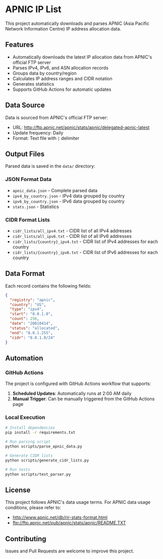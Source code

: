 # APNIC IP List

This project automatically downloads and parses APNIC (Asia Pacific Network Information Centre) IP address allocation data.

## Features

- Automatically downloads the latest IP allocation data from APNIC's official FTP server
- Parses IPv4, IPv6, and ASN allocation records
- Groups data by country/region
- Calculates IP address ranges and CIDR notation
- Generates statistics
- Supports GitHub Actions for automatic updates

## Data Source

Data is sourced from APNIC's official FTP server:
- URL: http://ftp.apnic.net/apnic/stats/apnic/delegated-apnic-latest
- Update frequency: Daily
- Format: Text file with `|` delimiter

## Output Files

Parsed data is saved in the `data/` directory:

### JSON Format Data
- `apnic_data.json` - Complete parsed data
- `ipv4_by_country.json` - IPv4 data grouped by country
- `ipv6_by_country.json` - IPv6 data grouped by country
- `stats.json` - Statistics

### CIDR Format Lists
- `cidr_lists/all_ipv4.txt` - CIDR list of all IPv4 addresses
- `cidr_lists/all_ipv6.txt` - CIDR list of all IPv6 addresses
- `cidr_lists/{country}_ipv4.txt` - CIDR list of IPv4 addresses for each country
- `cidr_lists/{country}_ipv6.txt` - CIDR list of IPv6 addresses for each country

## Data Format

Each record contains the following fields:

```json
{
  "registry": "apnic",
  "country": "US",
  "type": "ipv4",
  "start": "8.0.1.0",
  "count": 256,
  "date": "20010414",
  "status": "allocated",
  "end": "8.0.1.255",
  "cidr": "8.0.1.0/24"
}
```

## Automation

### GitHub Actions

The project is configured with GitHub Actions workflow that supports:

1. **Scheduled Updates**: Automatically runs at 2:00 AM daily
2. **Manual Trigger**: Can be manually triggered from the GitHub Actions page

### Local Execution

```bash
# Install dependencies
pip install -r requirements.txt

# Run parsing script
python scripts/parse_apnic_data.py

# Generate CIDR lists
python scripts/generate_cidr_lists.py

# Run tests
python scripts/test_parser.py
```

## License

This project follows APNIC's data usage terms. For APNIC data usage conditions, please refer to:
- http://www.apnic.net/db/rir-stats-format.html
- ftp://ftp.apnic.net/pub/apnic/stats/apnic/README.TXT

## Contributing

Issues and Pull Requests are welcome to improve this project. 